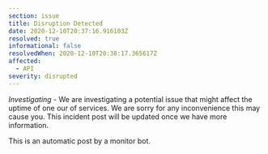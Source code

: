 ```yaml
---
section: issue
title: Disruption Detected
date: 2020-12-10T20:37:16.916103Z
resolved: true
informational: false
resolvedWhen: 2020-12-10T20:38:17.365617Z
affected:
  - API
severity: disrupted
---
```

*Investigating* - We are investigating a potential issue that might affect the uptime of one our of services. We are sorry for any inconvenience this may cause you. This incident post will be updated once we have more information.

This is an automatic post by a monitor bot.
        